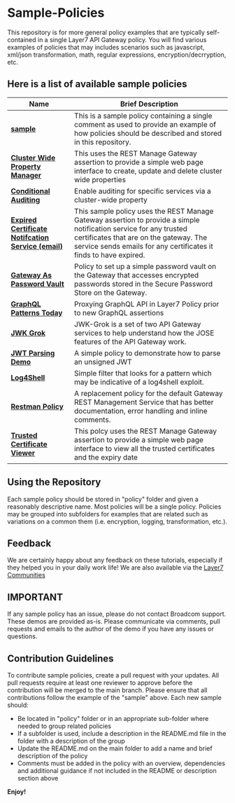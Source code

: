# Sample-Policies
This repository is for more general policy examples that are typically self-contained in a single Layer7 API Gateway policy. You will find various examples of policies that may includes scenarios such as javascript, xml/json transformation, math, regular expressions, encryption/decrryption, etc.

## Here is a list of available sample policies

|Name|Brief Description|
|-----|-----------------|
|[**sample**](./policy)|This is a sample policy containing a single comment as used to provide an example of how policies should be described and stored in this repository.|
|[**Cluster Wide Property Manager**](./Cluster-wide-property-manager)|This uses the REST Manage Gateway assertion to provide a simple web page interface to create, update and delete cluster wide properties|
|[**Conditional Auditing**](./Conditional-Auditing)|Enable auditing for specific services via a cluster-wide property|
|[**Expired Certificate Notifcation Service (email)**](./expired-cert-email-notifier)|This sample policy uses the REST Manage Gateway assertion to provide a simple notification service for any trusted certificates that are on the gateway. The service sends emails for any certificates it finds to have expired.|
|[**Gateway As Password Vault**](./Gateway-As-Password-Vault)|Policy to set up a simple password vault on the Gateway that accesses encrypted passwords stored in the Secure Password Store on the Gateway.|
|[**GraphQL Patterns Today**](./graphqlToday)|Proxying GraphQL API in Layer7 Policy prior to new GraphQL assertions|
|[**JWK Grok**](./JWK-Grok)|JWK-Grok is a set of two API Gateway services to help understand how the JOSE features of the API Gateway work.|
|[**JWT Parsing Demo**](./JWT-Parsing-Demo)|A simple policy to demonstrate how to parse an unsigned JWT|
|[**Log4Shell**](./log4shell)|Simple filter that looks for a pattern which may be indicative of a log4shell exploit.|
|[**Restman Policy**](./Restman-Policy)|A replacement policy for the default Gateway REST Management Service that has better documentation, error handling and inline comments.|
|[**Trusted Certificate Viewer**](./trusted-certs-viewer)|This polcy uses the  REST Manage Gateway assertion to provide a simple web page interface to view all the trusted certificates and the expiry date|


## Using the Repository

Each sample policy should be stored in "policy" folder and given a reasonably descriptive name. Most policies will be a single policy. Policies may be grouped into subfolders for examples that are related such as variations on a common them (i.e. encryption, logging, transformation, etc.).

## Feedback
We are certainly happy about any feedback on these tutorials, especially if they helped you in your daily work life! We are also available via the [Layer7 Communities](https://community.broadcom.com/enterprisesoftware/communities/communityhomeblogs?CommunityKey=0f580f5f-30a4-41de-a75c-e5f433325a18)

## IMPORTANT
If any sample policy has an issue, please do not contact Broadcom support. These demos are provided as-is. Please communicate via comments, pull requests and emails to the author of the demo if you have any issues or questions.

## Contribution Guidelines
To contribute sample policies, create a pull request with your updates. All pull requests require at least one reviewer to approve before the contribution will be merged to the main branch. Please ensure that all contributions follow the example of the "sample" above.
Each new sample should:
- Be located in "policy" folder or in an appropriate sub-folder where needed to group related policies
- If a subfolder is used, include a description in the README.md file in the folder with a description of the group
- Update the README.md on the main folder to add a name and brief description of the policy
- Comments must be added in the policy with an overview, dependencies and additional guidance if not included in the README or description section above

**Enjoy!**
